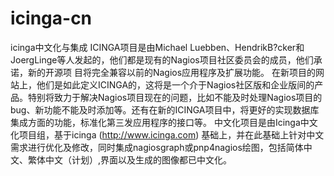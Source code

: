 icinga-cn
=========

icinga中文化与集成
ICINGA项目是由Michael Luebben、HendrikB?cker和JoergLinge等人发起的，他们都是现有的Nagios项目社区委员会的成员，他们承诺，新的开源项 目将完全兼容以前的Nagios应用程序及扩展功能。
在新项目的网站上，他们是如此定义ICINGA的，这将是一个介于Nagios社区版和企业版间的产 品。特别将致力于解决Nagios项目现在的问题，比如不能及时处理Nagios项目的bug、新功能不能及时添加等。还有在新的ICINGA项目中，将更好的实现数据库集成方面的功能，标准化第三发应用程序的接口等。
中文化项目是由Icinga中文化项目组，基于icinga
(http://www.icinga.com)
基础上，并在此基础上针对中文需求进行优化及修改，同时集成nagiosgraph或pnp4nagios绘图，包括简体中文、繁体中文（计划）,界面以及生成的图像都已中文化。
